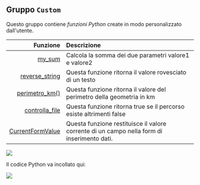 ## Gruppo `Custom`

Questo gruppo contiene _funzioni Python_ create in modo personalizzato dall'utente.

 Funzione  | Descrizione
----------:|:-----------
[my_sum](funzioni/my_sum.md)|Calcola la somma dei due parametri valore1 e valore2
[reverse_string](funzioni/reverse_string.md)|Questa funzione ritorna il valore rovesciato di un testo
[perimetro_km()](funzioni/perimetro_km().md)|Questa funzione ritorna il valore del perimetro della geometria in km 
[controlla_file](funzioni/controlla_file.md)|Questa funzione ritorna true se il percorso esiste altrimenti false
[CurrentFormValue](funzioni/CurrentFormValue.md)|Questa funzione restituisce il valore corrente di un campo nella form di inserimento dati.


![](/img/custom/gruppo_custom1.png)

Il codice Python va incollato qui:

![](/img/custom/editor_funzioni1.png)

